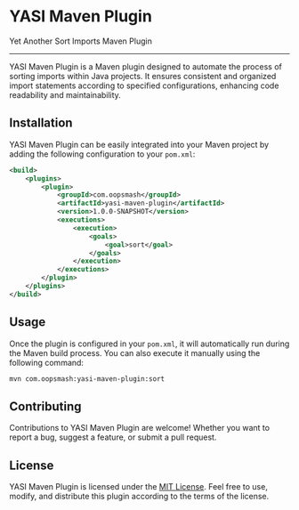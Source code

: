 # YASI Maven Plugin
Yet Another Sort Imports Maven Plugin

---
YASI Maven Plugin is a Maven plugin designed to automate the process of sorting imports within Java projects. It ensures consistent and organized import statements according to specified configurations, enhancing code readability and maintainability.

## Installation

YASI Maven Plugin can be easily integrated into your Maven project by adding the following configuration to your `pom.xml`:

```xml
<build>
    <plugins>
        <plugin>
            <groupId>com.oopsmash</groupId>
            <artifactId>yasi-maven-plugin</artifactId>
            <version>1.0.0-SNAPSHOT</version>
            <executions>
                <execution>
                    <goals>
                        <goal>sort</goal>
                    </goals>
                </execution>
            </executions>
        </plugin>
    </plugins>
</build>
```

## Usage

Once the plugin is configured in your `pom.xml`, it will automatically run during the Maven build process. You can also execute it manually using the following command:

```bash
mvn com.oopsmash:yasi-maven-plugin:sort
```

## Contributing

Contributions to YASI Maven Plugin are welcome! Whether you want to report a bug, suggest a feature, or submit a pull request.

## License

YASI Maven Plugin is licensed under the [MIT License](LICENSE). Feel free to use, modify, and distribute this plugin according to the terms of the license.
